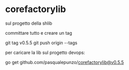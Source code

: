 # corefactorylib

sul progetto della shlib

committare tutto e creare un tag

git tag v0.5.5
git push origin --tags

per caricare la lib sul progetto devops:

go get github.com/pasqualepunzo/corefactorylib@v0.5.5
